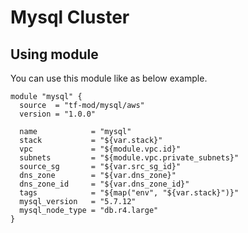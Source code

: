 # Mysql Cluster

## Using module
You can use this module like as below example.

```
module "mysql" {
  source  = "tf-mod/mysql/aws"
  version = "1.0.0"

  name            = "mysql"
  stack           = "${var.stack}"
  vpc             = "${module.vpc.id}"
  subnets         = "${module.vpc.private_subnets}"
  source_sg       = "${var.src_sg_id}"
  dns_zone        = "${var.dns_zone}"
  dns_zone_id     = "${var.dns_zone_id}"
  tags            = "${map("env", "${var.stack}")}"
  mysql_version   = "5.7.12"
  mysql_node_type = "db.r4.large"
}
```
